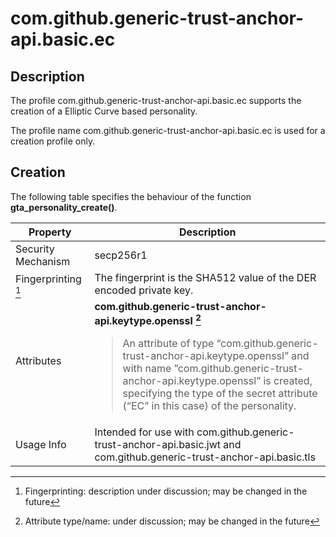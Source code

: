 # com.github.generic-trust-anchor-api.basic.ec

## Description
The profile com.github.generic-trust-anchor-api.basic.ec supports the creation of a Elliptic Curve based personality.

The profile name com.github.generic-trust-anchor-api.basic.ec is used for a creation profile only.

## Creation
The following table specifies the behaviour of the function **gta_personality_create()**.

| **Property** | **Description** |
| ------------ | ----------------|
| Security Mechanism | secp256r1 |
| Fingerprinting [^1] | The fingerprint is the SHA512 value of the DER encoded private key. |
| Attributes | **com.github.generic-trust-anchor-api.keytype.openssl [^2]**<BR><blockquote>An attribute of type “com.github.generic-trust-anchor-api.keytype.openssl” and with name ”com.github.generic-trust-anchor-api.keytype.openssl” is created, specifying the type of the secret attribute (“EC” in this case) of the personality.</blockquote> |
| Usage Info | Intended for use with com.github.generic-trust-anchor-api.basic.jwt and com.github.generic-trust-anchor-api.basic.tls |

[^1]: Fingerprinting: description under discussion; may be changed in the future
[^2]: Attribute type/name: under discussion; may be changed in the future
